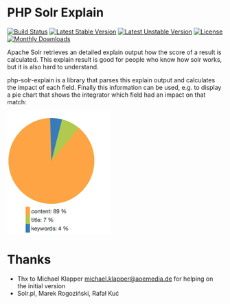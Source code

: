 # PHP Solr Explain

[![Build Status](https://travis-ci.org/TYPO3-Solr/php-solr-explain.svg?branch=master)](https://travis-ci.org/TYPO3-Solr/php-solr-explain)
[![Latest Stable Version](https://poser.pugx.org/apache-solr-for-typo3/php-solr-explain/v/stable)](https://packagist.org/packages/apache-solr-for-typo3/php-solr-explain)
[![Latest Unstable Version](https://poser.pugx.org/apache-solr-for-typo3/php-solr-explain/v/unstable)](https://packagist.org/packages/apache-solr-for-typo3/php-solr-explain)
[![License](https://poser.pugx.org/apache-solr-for-typo3/php-solr-explain/license)](https://packagist.org/packages/apache-solr-for-typo3/php-solr-explain)
[![Monthly Downloads](https://poser.pugx.org/apache-solr-for-typo3/php-solr-explain/d/monthly)](https://packagist.org/packages/apache-solr-for-typo3/php-solr-explain)

Apache Solr retrieves an detailed explain output how the score of a result is calculated. This explain result
is good for people who know how solr works, but it is also hard to understand.

php-solr-explain is a library that parses this explain output and calculates the impact of each field. Finally this information can be used, e.g.
to display a pie chart that shows the integrator which field had an impact on that match:

![Pie chart with explain information](example.png)

# Thanks

* Thx to Michael Klapper <michael.klapper@aoemedia.de> for helping on the initial version
* Solr.pl, Marek Rogoziński, Rafał Kuć


